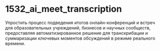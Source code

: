 # 1532_ai_meet_transcription

Упростить процесс подведения итогов онлайн-конференций и встреч
для образовательных учреждений, бизнесов и научных сообществ,
предоставляя автоматизированное решение для транскрибации и
суммаризации ключевых моментов обсуждений в режиме реального
времени.
